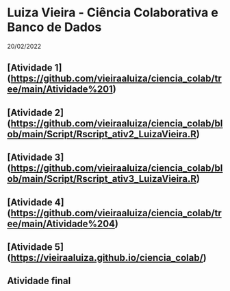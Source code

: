 # Luiza Vieira - Ciência Colaborativa e Banco de Dados

20/02/2022

## [Atividade 1] (https://github.com/vieiraaluiza/ciencia_colab/tree/main/Atividade%201)
## [Atividade 2] (https://github.com/vieiraaluiza/ciencia_colab/blob/main/Script/Rscript_ativ2_LuizaVieira.R)
## [Atividade 3] (https://github.com/vieiraaluiza/ciencia_colab/blob/main/Script/Rscript_ativ3_LuizaVieira.R)
## [Atividade 4] (https://github.com/vieiraaluiza/ciencia_colab/tree/main/Atividade%204)
## [Atividade 5] (https://vieiraaluiza.github.io/ciencia_colab/)
## Atividade final

